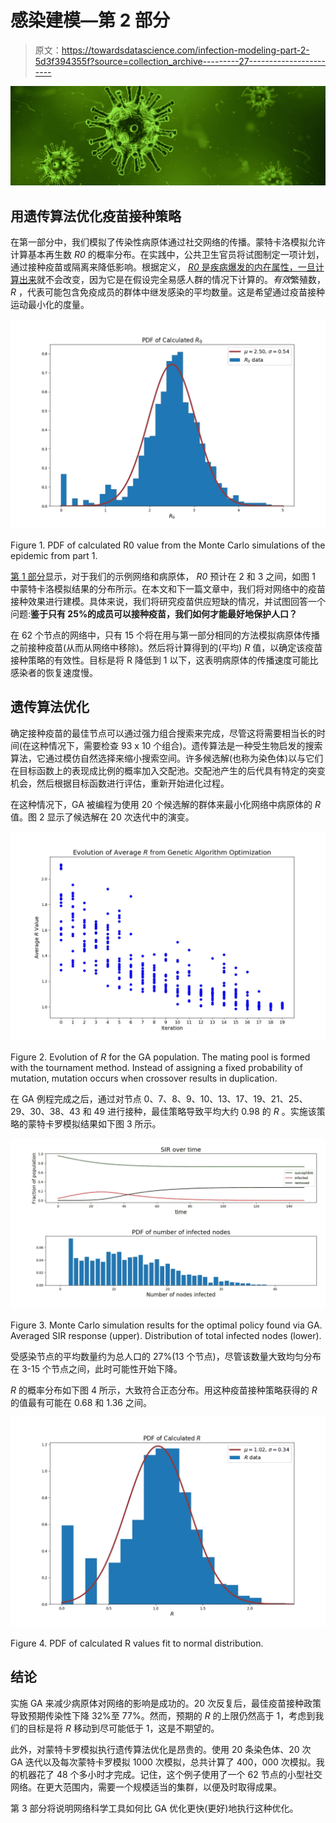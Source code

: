 # 感染建模—第 2 部分

> 原文：<https://towardsdatascience.com/infection-modeling-part-2-5d3f394355f?source=collection_archive---------27----------------------->

![](img/3115d00556130d873bfa9d425c6f5136.png)

## 用遗传算法优化疫苗接种策略

在第一部分中，我们模拟了传染性病原体通过社交网络的传播。蒙特卡洛模拟允许计算基本再生数 *R0* 的概率分布。在实践中，公共卫生官员将试图制定一项计划，通过接种疫苗或隔离来降低影响。根据定义， [*R0* 是疾病爆发的内在属性，一旦计算出来](https://wwwnc.cdc.gov/eid/article/25/1/17-1901_article)就不会改变，因为它是在假设完全易感人群的情况下计算的。*有效*繁殖数， *R* ，代表可能包含免疫成员的群体中继发感染的平均数量。这是希望通过疫苗接种运动最小化的度量。

![](img/ad43bba8ae8327fa475898fb08bbc85a.png)

Figure 1\. PDF of calculated R0 value from the Monte Carlo simulations of the epidemic from part 1.

[第 1 部分](/infection-modeling-part-1-87e74645568a)显示，对于我们的示例网络和病原体， *R0* 预计在 2 和 3 之间，如图 1 中蒙特卡洛模拟结果的分布所示。在本文和下一篇文章中，我们将对网络中的疫苗接种效果进行建模。具体来说，我们将研究疫苗供应短缺的情况，并试图回答一个问题:**鉴于只有 25%的成员可以接种疫苗，我们如何才能最好地保护人口？**

在 62 个节点的网络中，只有 15 个将在用与第一部分相同的方法模拟病原体传播之前接种疫苗(从而从网络中移除)。然后将计算得到的(平均) *R* 值，以确定该疫苗接种策略的有效性。目标是将 R 降低到 1 以下，这表明病原体的传播速度可能比感染者的恢复速度慢。

## 遗传算法优化

确定接种疫苗的最佳节点可以通过强力组合搜索来完成，尽管这将需要相当长的时间(在这种情况下，需要检查 93 x 10 个组合)。遗传算法是一种受生物启发的搜索算法，它通过模仿自然选择来缩小搜索空间。许多候选解(也称为染色体)以与它们在目标函数上的表现成比例的概率加入交配池。交配池产生的后代具有特定的突变机会，然后根据目标函数进行评估，重新开始进化过程。

在这种情况下，GA 被编程为使用 20 个候选解的群体来最小化网络中病原体的 *R* 值。图 2 显示了候选解在 20 次迭代中的演变。

![](img/6147f4f4d21deb03232af319540e2873.png)

Figure 2\. Evolution of *R* for the GA population. The mating pool is formed with the tournament method. Instead of assigning a fixed probability of mutation, mutation occurs when crossover results in duplication.

在 GA 例程完成之后，通过对节点 0、7、8、9、10、13、17、19、21、25、29、30、38、43 和 49 进行接种，最佳策略导致平均大约 0.98 的 *R* 。实施该策略的蒙特卡罗模拟结果如下图 3 所示。

![](img/d098f98c46461c16ad0f426a2c847670.png)

Figure 3\. Monte Carlo simulation results for the optimal policy found via GA. Averaged SIR response (upper). Distribution of total infected nodes (lower).

受感染节点的平均数量约为总人口的 27%(13 个节点)，尽管该数量大致均匀分布在 3-15 个节点之间，此时可能性开始下降。

*R* 的概率分布如下图 4 所示，大致符合正态分布。用这种疫苗接种策略获得的 *R* 的值最有可能在 0.68 和 1.36 之间。

![](img/02ac10a13c5b291bb1c8db9922cabb7f.png)

Figure 4\. PDF of calculated R values fit to normal distribution.

## 结论

实施 GA 来减少病原体对网络的影响是成功的。20 次反复后，最佳疫苗接种政策导致预期传染性下降 32%至 77%。然而，预期的 *R* 的上限仍然高于 1，考虑到我们的目标是将 *R* 移动到尽可能低于 1，这是不期望的。

此外，对蒙特卡罗模拟执行遗传算法优化是昂贵的。使用 20 条染色体、20 次 GA 迭代以及每次蒙特卡罗模拟 1000 次模拟，总共计算了 400，000 次模拟。我的机器花了 48 个多小时才完成。记住，这个例子使用了一个 62 节点的小型社交网络。在更大范围内，需要一个规模适当的集群，以便及时取得成果。

第 3 部分将说明网络科学工具如何比 GA 优化更快(更好)地执行这种优化。